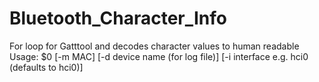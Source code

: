 # Bluetooth_Character_Info
For loop for Gatttool and decodes character values to human readable
Usage: $0 [-m MAC] [-d device name (for log file)] [-i interface e.g. hci0 (defaults to hci0)]
